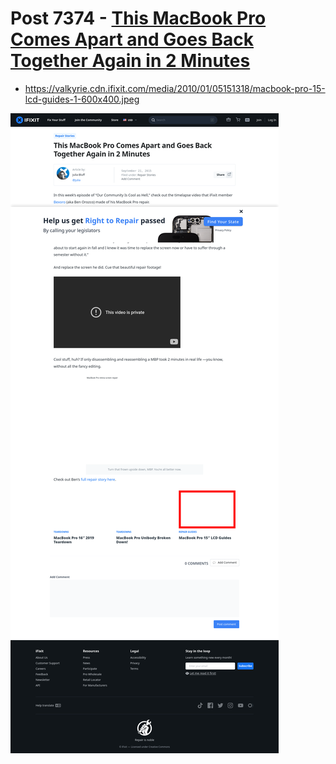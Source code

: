 # Post 7374 - [This MacBook Pro Comes Apart and Goes Back Together Again in 2 Minutes](https://www.ifixit.com/News/7374/macbook-pro-timelapse)

- https://valkyrie.cdn.ifixit.com/media/2010/01/05151318/macbook-pro-15-lcd-guides-1-600x400.jpeg

![screencap](screenshots/c69d1a8c-0580-4ca7-b8e8-160944dcedc3.png)
